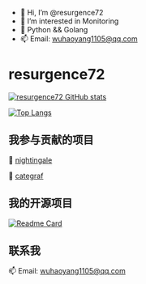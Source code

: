 - 👋 Hi, I’m @resurgence72
- 👀 I’m interested in Monitoring
- 🌱 Python && Golang
- 📫 Email: wuhaoyang1105@qq.com

# resurgence72

[![resurgence72 GitHub stats](https://github-readme-stats.vercel.app/api?username=resurgence72&count_private=true&show_icons=true&theme=tokyonight&include_all_commits)](https://github.com/anuraghazra/github-readme-stats)

[![Top Langs](https://github-readme-stats.vercel.app/api/top-langs/?username=resurgence72&hide=javascript,html,css)](https://github.com/anuraghazra/github-readme-stats)

## 我参与贡献的项目

🌱  [nightingale](https://github.com/ccfos/nightingale)

🌱  [categraf](https://github.com/flashcatcloud/categraf)

## 我的开源项目
[![Readme Card](https://github-readme-stats.vercel.app/api/pin/?username=resurgence72&repo=ProberMesh)](https://github.com/anuraghazra/github-readme-stats)

## 联系我

 📫  Email: wuhaoyang1105@qq.com

